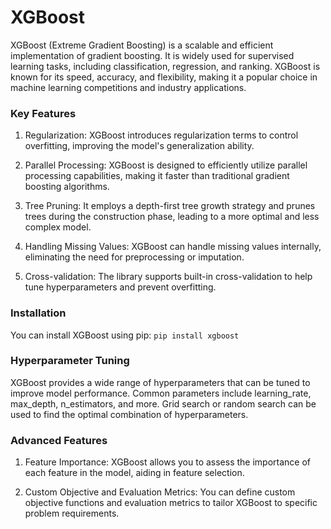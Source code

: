 # XGBoost
XGBoost (Extreme Gradient Boosting) is a scalable and efficient implementation of gradient boosting. It is widely used for supervised learning tasks, including classification, regression, and ranking. XGBoost is known for its speed, accuracy, and flexibility, making it a popular choice in machine learning competitions and industry applications.

### Key Features
1. Regularization: XGBoost introduces regularization terms to control overfitting, improving the model's generalization ability.

2. Parallel Processing: XGBoost is designed to efficiently utilize parallel processing capabilities, making it faster than traditional gradient boosting algorithms.

3. Tree Pruning: It employs a depth-first tree growth strategy and prunes trees during the construction phase, leading to a more optimal and less complex model.

4. Handling Missing Values: XGBoost can handle missing values internally, eliminating the need for preprocessing or imputation.

5. Cross-validation: The library supports built-in cross-validation to help tune hyperparameters and prevent overfitting.

### Installation
You can install XGBoost using pip:
`pip install xgboost`

### Hyperparameter Tuning
XGBoost provides a wide range of hyperparameters that can be tuned to improve model performance. Common parameters include learning_rate, max_depth, n_estimators, and more. Grid search or random search can be used to find the optimal combination of hyperparameters.

### Advanced Features
1. Feature Importance: XGBoost allows you to assess the importance of each feature in the model, aiding in feature selection.

2. Custom Objective and Evaluation Metrics: You can define custom objective functions and evaluation metrics to tailor XGBoost to specific problem requirements.

